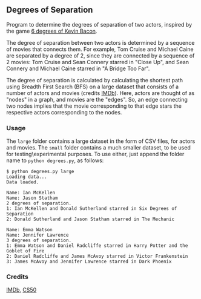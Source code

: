 ## Degrees of Separation

Program to determine the degrees of separation of two actors, inspired by the game [6 degrees of Kevin Bacon](https://en.wikipedia.org/wiki/Six_Degrees_of_Kevin_Bacon).   

The degree of separation between two actors is determined by a sequence of movies that connects them. For example, Tom Cruise and Michael Caine are separated by a degree of 2, since they are connected by a sequence of 2 movies: Tom Cruise and Sean Connery starred in "Close Up", and Sean Connery and Michael Caine starred in "A Bridge Too Far".  

The degree of separation is calculated by calculating the shortest path using Breadth First Search (BFS) on a large dataset that consists of a number of actors and movies (credits [IMDb](https://www.imdb.com/)). Here, actors are thought of as "nodes" in a graph, and movies are the "edges". So, an edge connecting two nodes implies that the movie corresponding to that edge stars the respective actors corresponding to the nodes.   

### Usage

The `large` folder contains a large dataset in the form of CSV files, for actors and movies. The `small` folder contains a much smaller dataset, to be used for testing\experimental purposes. To use either, just append the folder name to `python degrees.py`, as follows:  
```
$ python degrees.py large
Loading data...
Data loaded.

Name: Ian McKellen
Name: Jason Statham
2 degrees of separation.
1: Ian McKellen and Donald Sutherland starred in Six Degrees of Separation
2: Donald Sutherland and Jason Statham starred in The Mechanic

Name: Emma Watson
Name: Jennifer Lawrence
3 degrees of separation.
1: Emma Watson and Daniel Radcliffe starred in Harry Potter and the Goblet of Fire
2: Daniel Radcliffe and James McAvoy starred in Victor Frankenstein
3: James McAvoy and Jennifer Lawrence starred in Dark Phoenix
```

### Credits
[IMDb](https://www.imdb.com/), [CS50](https://learning.edx.org/course/course-v1:HarvardX+CS50AI+1T2020/home)